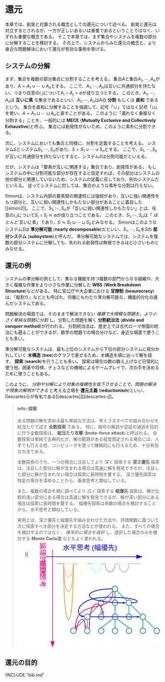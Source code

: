 # 還元

本章では、創発と対置される概念としての還元について述べる。
創発と還元は対立するとされるが、一方が正しいあるいは重要であるということではなく、いずれも重要な概念である。
そこで本章では、まず集合やシステムを複数の部分に分解することを検討する。
その上で、システムからみた還元の概念と、より身近な問題解決において還元が有効な事例を挙げる。

## システムの分解

まず、集合を複数の部分集合に分割することを考える。
集合$A$と集合$A_1, \cdots, A_n$があり、$A = A_1 \cup \cdots \cup A_n$とする。
ここで、$A_1, \cdots, A_n$は互いに共通部分を持たない、つまり任意の$i, j$について$A_i \cap A_j = \emptyset$が成り立つとする。
このとき、$A_1, \cdots, A_n$は **互いに素** な集合であるといい、$A_1, \cdots, A_n$は$A$の **分割** もしくは **直和** であるという。
集合を直和に分解することを強調して、記号「$\cup$」ではなく記号「$\sqcup$」を使い、$A = A_1 \sqcup \cdots \sqcup A_n$と表すことがある。
このように「漏れなく重複なく分割する」ことを、一般的には **MECE** (**Mutually Exclusive and Collectively Exhaustive**)と呼ぶ。
集合には創発性がないため、このように素朴に分割できる。

次に、システムにおいても集合と同様に、分割を定義することを考える。
システム$S$とシステム$S_1, \cdots, S_n$があり、$S = S_1 \cup \cdots \cup S_n$とする。
ここで、$S_1, \cdots, S_n$が互いに共通部分を持たないとすると、システム$S$は分割可能だといえる。

だが、システムは「要素が互いに関連する」集合であり、創発性がある。
もしシステムの中に分割可能な部分が存在すると仮定すれば、その部分はシステムの他の部分と関連していないため、システムの定義に反しており、別のシステムだといえる。
従ってシステムに対しては、集合のような素朴な分割は行えない。

Simonは、システム内部の要素間の関連性には強弱があり、互いに強い関連性をもつ部分と、互いに弱い関連性しかもたない部分があることに着目した\[[simon2]\]。
ここで、$S_1, \cdots, S_n$が「互いに弱い関連性しかもたない」とは、任意の$i, j$について$S_i \cap S_j ≒ \emptyset$が成り立つことである。
このとき、$S_1, \cdots, S_n$は「 *ほとんど* 互いに素」であり、$S ≒ S_1 \sqcup \cdots \sqcup S_n$とみなせる。
Simonはこのようなシステム$S$は **準分解可能** (**nearly decomposable**)だといい、$S_1, \cdots, S_n$を$S$の **部分システム** (**subsystem**)と呼んだ。
準分解可能なシステムでは、システムを複数の部分システムに分解しても、失われる創発性は無視できるほど小さいものとみなせる。

## 還元の例

システムの準分解の例として、異なる機能を持つ複数の部門からなる組織や、大きく複雑な作業をより小さな作業に分解した **WBS** (**Work Breakdown Structure**)などがある。
特に官公庁や大企業における **官僚制** (**beaurocracy**)は、「縦割り」などとも呼ばれ、何層にもわたり準分解可能な、機能的分化の進んだシステムである。

問題解決の場面では、そのままで解決できない *複雑で大規模な問題を、より小さく単純な問題に分割* し、分割した問題を解く **分割統治法** (**divide and conquer method**)が行われる。
分割統治法は、歴史上では古代ローマ帝国の統治にも遡ることができるが、数学の問題での場合分けなど、身近な場面で使うことも多い。

準分解可能なシステムは、最も上位のシステムから下位の部分システムに枝分かれしていく **木構造** (**tree**)のグラフで表せるため、木構造を順に辿って解を探す、 **探索** (**search**)を行うことも多い。
探索は場合の数の数え上げなど日常的に使う他、囲碁や将棋、チェスなどの機械によるゲームプレイで、次の手を決めるために使うこともある。

このように、 *分割や分解により対象の複雑性を低下させることで、問題の解決や現象の解明ができる* と考える立場を **還元主義** (**reductionism**)といい、Descartesらが有名である\[[descartes]\]\[[descartes-j]\]。

> #### info::探索
>
> ある問題の解を求める最も単純な方法は、考えうるすべての組み合わせを総当たりで試す **全数探索** である。
特に、暗号の解読や認証の通過を目的に行う全数探索は、 **総当たり攻撃** (**brute-force attack**)と呼ばれる。
全数探索は単純で古典的だが、解の範囲がある程度限定される場合には、人手でも行える他、コンピュータを使って機械的にも行えるため、十分有効な方法である。
>
> 全数探索のうち、一つの場合に注目してより *深く* 探索する **深さ優先** 探索は、注目した部分に解が含まれる場合は高速に解を発見できるが、注目した部分に解が含まれない場合は探索に長時間を要する。
深さ優先探索は特定の場合を深めることから、垂直思考と類似している。
>
> また、複数の場合を順に調べてより *広く* 探索する **幅優先** 探索は、解が比較的浅い部分にある場合は高速に解を発見できるが、解が深い部分にある場合は探索に長時間を要する。
幅優先探索は多数の場合を検討することから、水平思考と類似している。
>
> 実用上は、深さ優先と幅優先を組み合わせた方法や、評価関数に基づいて次に探索すべき部分を決定する方法などが使われる。
また、すべての場合を検討するのではなく、 *確率的に場合を選択* し、選択した場合のみを検討する **Monte Carlo法** などもよく使われる。![fig:search. 探索と水平思考・垂直思考](search.svg)



## 還元の目的

!INCLUDE "bib.md"

